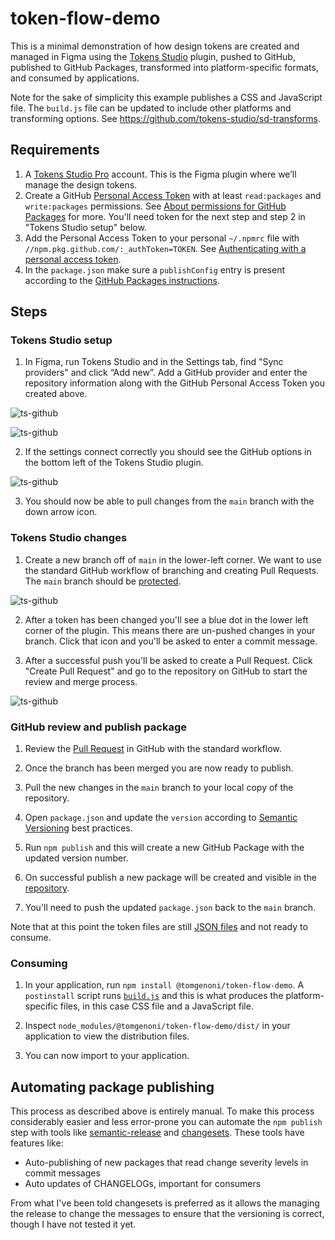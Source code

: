# token-flow-demo

This is a minimal demonstration of how design tokens are created and managed in Figma using the [Tokens Studio](https://tokens.studio/) plugin, pushed to GitHub, published to GitHub Packages, transformed into platform-specific formats, and consumed by applications.

Note for the sake of simplicity this example publishes a CSS and JavaScript file. The `build.js` file can be updated to include other platforms and transforming options. See https://github.com/tokens-studio/sd-transforms.

## Requirements

1. A [Tokens Studio Pro](https://tokens.studio/#pricing-2) account. This is the Figma plugin where we’ll manage the design tokens.
2. Create a GitHub [Personal Access Token](https://github.com/settings/tokens) with at least `read:packages` and `write:packages` permissions. See [About permissions for GitHub Packages](https://docs.github.com/en/packages/learn-github-packages/about-permissions-for-github-packages#about-scopes-and-permissions-for-package-registries) for more. You'll need token for the next step and step 2 in "Tokens Studio setup" below.
3. Add the Personal Access Token to your personal `~/.npmrc` file with `//npm.pkg.github.com/:_authToken=TOKEN`. See [Authenticating with a personal access token](https://docs.github.com/en/packages/working-with-a-github-packages-registry/working-with-the-npm-registry#authenticating-with-a-personal-access-token).
4. In the `package.json` make sure a `publishConfig` entry is present according to the [GitHub Packages instructions](https://docs.github.com/en/packages/working-with-a-github-packages-registry/working-with-the-npm-registry).

## Steps

### Tokens Studio setup

1. In Figma, run Tokens Studio and in the Settings tab, find "Sync providers" and click “Add new”. Add a GitHub provider and enter the repository information along with the GitHub Personal Access Token you created above.

![ts-github](assets/ts-github.png)

![ts-github](assets/ts-add.png)

2. If the settings connect correctly you should see the GitHub options in the bottom left of the Tokens Studio plugin.

![ts-github](assets/ts-ready.png)

3. You should now be able to pull changes from the `main` branch with the down arrow icon.

### Tokens Studio changes

1. Create a new branch off of `main` in the lower-left corner. We want to use the standard GitHub workflow of branching and creating Pull Requests. The `main` branch should be [protected](https://docs.github.com/en/repositories/configuring-branches-and-merges-in-your-repository/managing-protected-branches/managing-a-branch-protection-rule).

![ts-github](assets/ts-branch.png)

2. After a token has been changed you'll see a blue dot in the lower left corner of the plugin. This means there are un-pushed changes in your branch. Click that icon and you'll be asked to enter a commit message.

3. After a successful push you'll be asked to create a Pull Request. Click "Create Pull Request" and go to the repository on GitHub to start the review and merge process.

![ts-github](assets/ts-pull.png)

### GitHub review and publish package

1. Review the [Pull Request](https://github.com/tomgenoni/token-flow-demo/pulls) in GitHub with the standard workflow.

2. Once the branch has been merged you are now ready to publish.

3. Pull the new changes in the `main` branch to your local copy of the repository.

4. Open `package.json` and update the `version` according to [Semantic Versioning](https://semver.org/) best practices.

5. Run `npm publish` and this will create a new GitHub Package with the updated version number.

6. On successful publish a new package will be created and visible in the [repository](https://github.com/tomgenoni/token-flow-demo/pkgs/npm/token-flow-demo).

7. You'll need to push the updated `package.json` back to the `main` branch.

Note that at this point the token files are still [JSON files](https://github.com/tomgenoni/token-flow-demo/tree/main/src) and not ready to consume.

### Consuming

1. In your application, run `npm install @tomgenoni/token-flow-demo`. A `postinstall` script runs [`build.js`](https://github.com/tomgenoni/token-flow-demo/blob/main/build.js) and this is what produces the platform-specific files, in this case CSS file and a JavaScript file.

2. Inspect `node_modules/@tomgenoni/token-flow-demo/dist/` in your application to view the distribution files.

3. You can now import to your application.

## Automating package publishing

This process as described above is entirely manual. To make this process considerably easier and less error-prone you can automate the `npm publish` step with tools like [semantic-release](https://github.com/semantic-release/semantic-release) and [changesets](https://github.com/changesets/changesets). These tools have features like:

- Auto-publishing of new packages that read change severity levels in commit messages
- Auto updates of CHANGELOGs, important for consumers

From what I've been told changesets is preferred as it allows the managing the release to change the messages to ensure that the versioning is correct, though I have not tested it yet.
